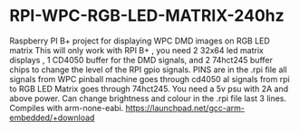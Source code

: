 # RPI-WPC-RGB-LED-MATRIX-240hz
Raspberry PI  B+ project for displaying WPC DMD images on RGB LED matrix 
This will only work with RPI B+ , you need 2 32x64 led matrix displays , 1 CD4050 buffer for the DMD signals, and 2 74hct245 buffer chips to change the level of the RPI gpio signals.
PINS are in the .rpi file all signals from WPC pinball machine goes through cd4050 al signals from rpi to RGB LED Matrix goes through 74hct245. You need a 5v psu with 2A and above power. 
Can change brightness and colour in the .rpi file last 3 lines.
Compiles with arm-none-eabi.
https://launchpad.net/gcc-arm-embedded/+download
